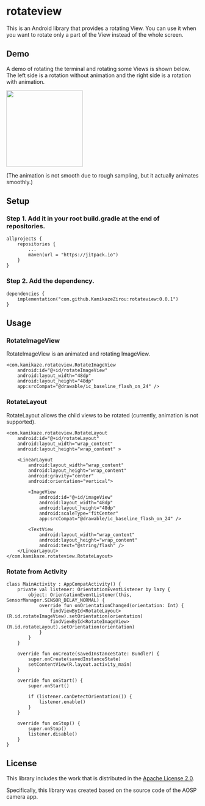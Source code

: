 # rotateview

This is an Android library that provides a rotating View.
You can use it when you want to rotate only a part of the View instead of the whole screen.

## Demo
A demo of rotating the terminal and rotating some Views is shown below. The left side is a rotation without animation and the right side is a rotation with animation.

<img src="https://user-images.githubusercontent.com/33488934/101191976-bdfa6080-369d-11eb-967d-12e088a4d4fa.gif" width="200" />

(The animation is not smooth due to rough sampling, but it actually animates smoothly.)


## Setup

### Step 1. Add it in your root build.gradle at the end of repositories.

```
allprojects {
    repositories {
        ...
        maven(url = "https://jitpack.io")
    }
}
```

### Step 2. Add the dependency.

```
dependencies {
    implementation("com.github.KamikazeZirou:rotateview:0.0.1")
}
```

## Usage

### RotateImageView

RotateImageView is an animated and rotating ImageView.

```
<com.kamikaze.rotateview.RotateImageView
    android:id="@+id/rotateImageView"
    android:layout_width="48dp"
    android:layout_height="48dp"
    app:srcCompat="@drawable/ic_baseline_flash_on_24" />
```

### RotateLayout

RotateLayout allows the child views to be rotated (currently, animation is not supported).

```
<com.kamikaze.rotateview.RotateLayout
    android:id="@+id/rotateLayout"
    android:layout_width="wrap_content"
    android:layout_height="wrap_content" >

    <LinearLayout
        android:layout_width="wrap_content"
        android:layout_height="wrap_content"
        android:gravity="center"
        android:orientation="vertical">

        <ImageView
            android:id="@+id/imageView"
            android:layout_width="48dp"
            android:layout_height="48dp"
            android:scaleType="fitCenter"
            app:srcCompat="@drawable/ic_baseline_flash_on_24" />

        <TextView
            android:layout_width="wrap_content"
            android:layout_height="wrap_content"
            android:text="@string/flash" />
    </LinearLayout>
</com.kamikaze.rotateview.RotateLayout>
```

### Rotate from Activity

```
class MainActivity : AppCompatActivity() {
    private val listener: OrientationEventListener by lazy {
        object: OrientationEventListener(this, SensorManager.SENSOR_DELAY_NORMAL) {
            override fun onOrientationChanged(orientation: Int) {
                findViewById<RotateLayout>(R.id.rotateImageView).setOrientation(orientation)
                findViewById<RotateImageView>(R.id.rotateLayout).setOrientation(orientation)
            }
        }
    }

    override fun onCreate(savedInstanceState: Bundle?) {
        super.onCreate(savedInstanceState)
        setContentView(R.layout.activity_main)
    }

    override fun onStart() {
        super.onStart()

        if (listener.canDetectOrientation()) {
            listener.enable()
        }
    }

    override fun onStop() {
        super.onStop()
        listener.disable()
    }
}
```

## License

This library includes the work that is distributed in the [Apache License 2.0](https://www.apache.org/licenses/LICENSE-2.0).

Specifically, this library was created based on the source code of the AOSP camera app.
